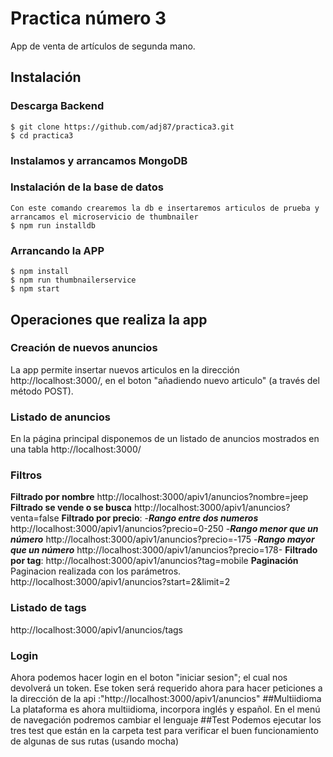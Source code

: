 # Practica número 3 


App de venta de artículos de segunda mano.

## Instalación

### Descarga Backend
	$ git clone https://github.com/adj87/practica3.git
	$ cd practica3

### Instalamos y arrancamos MongoDB
	
### Instalación de la base de datos
	Con este comando crearemos la db e insertaremos articulos de prueba y arrancamos el microservicio de thumbnailer
	$ npm run installdb


### Arrancando la APP
	$ npm install
	$ npm run thumbnailerservice
    $ npm start

## Operaciones que realiza la app
### Creación de nuevos anuncios 
La app permite insertar nuevos articulos en la dirección http://localhost:3000/, en el boton "añadiendo nuevo articulo" (a través del método POST).
### Listado de anuncios
En la página principal disponemos de un listado de anuncios mostrados en una tabla http://localhost:3000/
### Filtros

**Filtrado por nombre**
http://localhost:3000/apiv1/anuncios?nombre=jeep
**Filtrado se vende o se busca**
http://localhost:3000/apiv1/anuncios?venta=false
 **Filtrado por precio**: 
            -***Rango entre dos numeros***
                http://localhost:3000/apiv1/anuncios?precio=0-250
            -***Rango menor que un número***
                http://localhost:3000/apiv1/anuncios?precio=-175
            -***Rango mayor que un número***
                http://localhost:3000/apiv1/anuncios?precio=178-
**Filtrado por tag**:
                http://localhost:3000/apiv1/anuncios?tag=mobile
**Paginación**
        Paginacion realizada con los parámetros.
        http://localhost:3000/apiv1/anuncios?start=2&limit=2
### Listado de tags
http://localhost:3000/apiv1/anuncios/tags
### Login
Ahora podemos hacer login en el boton "iniciar sesion"; el cual nos devolverá un token. Ese token será requerido ahora para hacer peticiones a la dirección de la api :"http://localhost:3000/apiv1/anuncios"
##Multiidioma
La plataforma es ahora multiidioma, incorpora inglés y español. En el menú de navegación podremos cambiar el lenguaje
##Test
Podemos ejecutar los tres test que están en la carpeta test para verificar el buen funcionamiento de algunas de sus rutas (usando mocha)   


